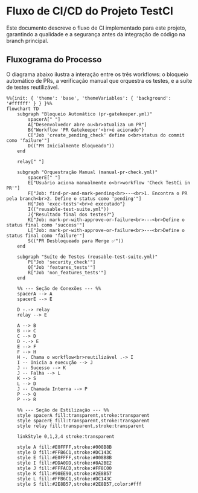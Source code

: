# Fluxo de CI/CD do Projeto TestCI

Este documento descreve o fluxo de CI implementado para este projeto, garantindo a qualidade e a segurança antes da integração de código na branch principal.

## Fluxograma do Processo

O diagrama abaixo ilustra a interação entre os três workflows: o bloqueio automático de PRs, a verificação manual que orquestra os testes, e a suíte de testes reutilizável.

```mermaid
%%{init: { 'theme': 'base', 'themeVariables': { 'background': '#ffffff' } } }%%
flowchart TD
    subgraph "Bloqueio Automático (pr-gatekeeper.yml)"
        spacerA[" "]
        A["Desenvolvedor abre ou<br>atualiza um PR"]
        B{"Workflow 'PR Gatekeeper'<br>é acionado"}
        C["Job 'create_pending_check' define o<br>status do commit como 'failure'"]
        D(("PR Inicialmente Bloqueado"))
    end

    relay[" "]

    subgraph "Orquestração Manual (manual-pr-check.yml)"
        spacerE[" "]
        E["Usuário aciona manualmente o<br>workflow 'Check TestCi in PR'"]
        F["Job: find-pr-and-mark-pending<br>---<br>1. Encontra o PR pela branch<br>2. Define o status como 'pending'"]
        H{"Job 'exec-tests'<br>é executado"}
        I(("reusable-test-suite.yml"))
        J{"Resultado final dos testes?"}
        K["Job: mark-pr-with-approve-or-failure<br>---<br>Define o status final como 'success'"]
        L["Job: mark-pr-with-approve-or-failure<br>---<br>Define o status final como 'failure'"]
        S(("PR Desbloqueado para Merge ✅"))
    end

    subgraph "Suíte de Testes (reusable-test-suite.yml)"
        P["Job 'security_check'"]
        Q["Job 'features_tests'"]
        R["Job 'non_features_tests'"]
    end
    
    %% --- Seção de Conexões --- %%
    spacerA --> A
    spacerE --> E

    D -.-> relay
    relay --> E

    A --> B
    B --> C
    C --> D
    D -.-> E
    E --> F
    F --> H
    H -. Chama o workflow<br>reutilizável .-> I
    I -- Inicia a execução --> J
    J -- Sucesso --> K
    J -- Falha --> L
    K --> S
    L --> D
    J -- Chamada Interna --> P
    P --> Q
    P --> R
    
    %% --- Seção de Estilização --- %%
    style spacerA fill:transparent,stroke:transparent
    style spacerE fill:transparent,stroke:transparent
    style relay fill:transparent,stroke:transparent

    linkStyle 0,1,2,4 stroke:transparent

    style A fill:#E0FFFF,stroke:#008B8B
    style D fill:#FFB6C1,stroke:#DC143C
    style E fill:#E0FFFF,stroke:#008B8B
    style I fill:#DDA0DD,stroke:#8A2BE2
    style J fill:#FFFACD,stroke:#FF8C00
    style K fill:#90EE90,stroke:#2E8B57
    style L fill:#FFB6C1,stroke:#DC143C
    style S fill:#2E8B57,stroke:#2E8B57,color:#fff
```
